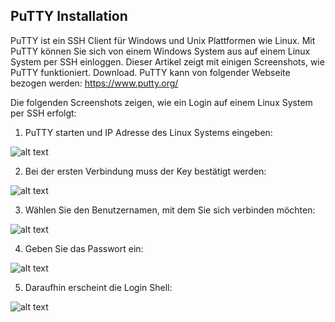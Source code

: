 ## PuTTY Installation

PuTTY ist ein SSH Client für Windows und Unix Plattformen wie Linux. Mit PuTTY können Sie sich von einem Windows System aus auf einem Linux System per SSH einloggen. Dieser Artikel zeigt mit einigen Screenshots, wie PuTTY funktioniert.
Download. PuTTY kann von folgender Webseite bezogen werden: https://www.putty.org/

Die folgenden Screenshots zeigen, wie ein Login auf einem Linux System per SSH erfolgt: 

1. PuTTY starten und IP Adresse des Linux Systems eingeben: 

![alt text](https://www.thomas-krenn.com/de/wikiDE/images/thumb/3/35/Putty-1.png/300px-Putty-1.png)

2. Bei der ersten Verbindung muss der Key bestätigt werden:

![alt text](https://www.thomas-krenn.com/de/wiki/Datei:Putty-2.png)
 
3. Wählen Sie den Benutzernamen, mit dem Sie sich verbinden möchten: 

![alt text](https://www.thomas-krenn.com/de/wiki/Datei:Putty-3.png)

4. Geben Sie das Passwort ein: 

![alt text](https://www.thomas-krenn.com/de/wiki/Datei:Putty-4.png)

5. Daraufhin erscheint die Login Shell: 

![alt text](https://www.thomas-krenn.com/de/wiki/Datei:Putty-5.png)




